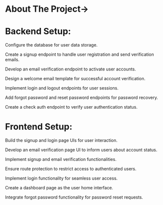 # **About The Project->**


# **Backend Setup:**


Configure the database for user data storage.

Create a signup endpoint to handle user registration and send verification emails.

Develop an email verification endpoint to activate user accounts.

Design a welcome email template for successful account verification.

Implement login and logout endpoints for user sessions.

Add forgot password and reset password endpoints for password recovery.

Create a check auth endpoint to verify user authentication status.



# **Frontend Setup:**

Build the signup and login page UIs for user interaction.

Develop an email verification page UI to inform users about account status.

Implement signup and email verification functionalities.

Ensure route protection to restrict access to authenticated users.

Implement login functionality for seamless user access.

Create a dashboard page as the user home interface.

Integrate forgot password functionality for password reset requests.
